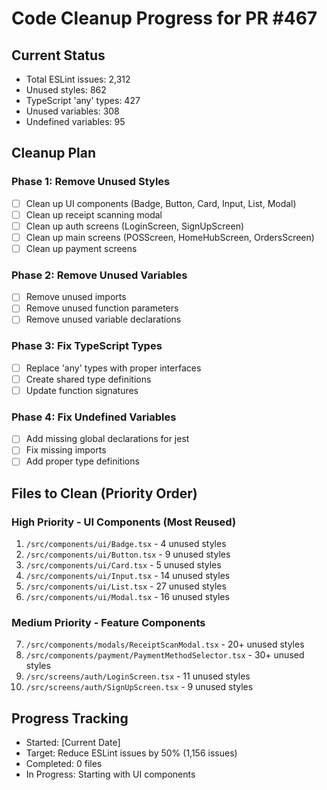 # Code Cleanup Progress for PR #467

## Current Status
- Total ESLint issues: 2,312
- Unused styles: 862
- TypeScript 'any' types: 427
- Unused variables: 308
- Undefined variables: 95

## Cleanup Plan

### Phase 1: Remove Unused Styles
- [ ] Clean up UI components (Badge, Button, Card, Input, List, Modal)
- [ ] Clean up receipt scanning modal
- [ ] Clean up auth screens (LoginScreen, SignUpScreen)
- [ ] Clean up main screens (POSScreen, HomeHubScreen, OrdersScreen)
- [ ] Clean up payment screens

### Phase 2: Remove Unused Variables
- [ ] Remove unused imports
- [ ] Remove unused function parameters
- [ ] Remove unused variable declarations

### Phase 3: Fix TypeScript Types
- [ ] Replace 'any' types with proper interfaces
- [ ] Create shared type definitions
- [ ] Update function signatures

### Phase 4: Fix Undefined Variables
- [ ] Add missing global declarations for jest
- [ ] Fix missing imports
- [ ] Add proper type definitions

## Files to Clean (Priority Order)

### High Priority - UI Components (Most Reused)
1. `/src/components/ui/Badge.tsx` - 4 unused styles
2. `/src/components/ui/Button.tsx` - 9 unused styles
3. `/src/components/ui/Card.tsx` - 5 unused styles
4. `/src/components/ui/Input.tsx` - 14 unused styles
5. `/src/components/ui/List.tsx` - 27 unused styles
6. `/src/components/ui/Modal.tsx` - 16 unused styles

### Medium Priority - Feature Components
7. `/src/components/modals/ReceiptScanModal.tsx` - 20+ unused styles
8. `/src/components/payment/PaymentMethodSelector.tsx` - 30+ unused styles
9. `/src/screens/auth/LoginScreen.tsx` - 11 unused styles
10. `/src/screens/auth/SignUpScreen.tsx` - 9 unused styles

## Progress Tracking
- Started: [Current Date]
- Target: Reduce ESLint issues by 50% (1,156 issues)
- Completed: 0 files
- In Progress: Starting with UI components